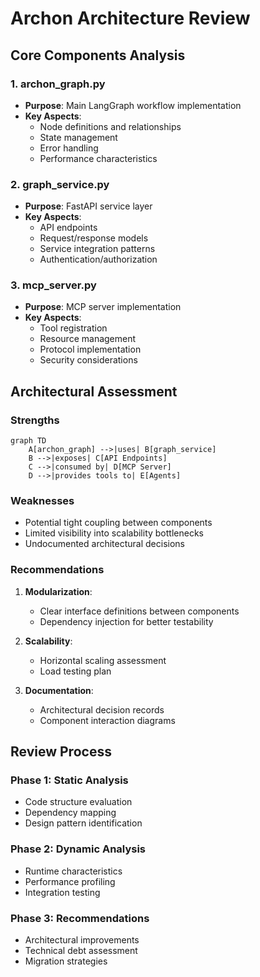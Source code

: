 # Archon Architecture Review

## Core Components Analysis

### 1. archon_graph.py
- **Purpose**: Main LangGraph workflow implementation
- **Key Aspects**:
  - Node definitions and relationships
  - State management
  - Error handling
  - Performance characteristics

### 2. graph_service.py
- **Purpose**: FastAPI service layer
- **Key Aspects**:
  - API endpoints
  - Request/response models
  - Service integration patterns
  - Authentication/authorization

### 3. mcp_server.py
- **Purpose**: MCP server implementation
- **Key Aspects**:
  - Tool registration
  - Resource management
  - Protocol implementation
  - Security considerations

## Architectural Assessment

### Strengths
```mermaid
graph TD
    A[archon_graph] -->|uses| B[graph_service]
    B -->|exposes| C[API Endpoints]
    C -->|consumed by| D[MCP Server]
    D -->|provides tools to| E[Agents]
```

### Weaknesses
- Potential tight coupling between components
- Limited visibility into scalability bottlenecks
- Undocumented architectural decisions

### Recommendations
1. **Modularization**:
   - Clear interface definitions between components
   - Dependency injection for better testability

2. **Scalability**:
   - Horizontal scaling assessment
   - Load testing plan

3. **Documentation**:
   - Architectural decision records
   - Component interaction diagrams

## Review Process

### Phase 1: Static Analysis
- Code structure evaluation
- Dependency mapping
- Design pattern identification

### Phase 2: Dynamic Analysis
- Runtime characteristics
- Performance profiling
- Integration testing

### Phase 3: Recommendations
- Architectural improvements
- Technical debt assessment
- Migration strategies